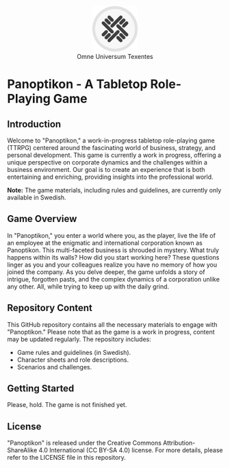 <figure align="center">
  <img src="resources/banner-logo.svg" alt="Panoptikon logo" width="25%">
  <figcaption>Omne Universum Texentes</figcaption>
</figure>

# Panoptikon - A Tabletop Role-Playing Game

## Introduction

Welcome to "Panoptikon," a work-in-progress tabletop role-playing game (TTRPG) centered around the fascinating world of business, strategy, and personal development. This game is currently a work in progress, offering a unique perspective on corporate dynamics and the challenges within a business environment. Our goal is to create an experience that is both entertaining and enriching, providing insights into the professional world.

**Note:** The game materials, including rules and guidelines, are currently only available in Swedish.

## Game Overview

In "Panoptikon," you enter a world where you, as the player, live the life of an employee at the enigmatic and international corporation known as Panoptikon. This multi-faceted business is shrouded in mystery. What truly happens within its walls? How did you start working here? These questions linger as you and your colleagues realize you have no memory of how you joined the company. As you delve deeper, the game unfolds a story of intrigue, forgotten pasts, and the complex dynamics of a corporation unlike any other. All, while trying to keep up with the daily grind.

## Repository Content

This GitHub repository contains all the necessary materials to engage with "Panoptikon." Please note that as the game is a work in progress, content may be updated regularly. The repository includes:

- Game rules and guidelines (in Swedish).
- Character sheets and role descriptions.
- Scenarios and challenges.

## Getting Started

Please, hold. The game is not finished yet.

## License

"Panoptikon" is released under the Creative Commons Attribution-ShareAlike 4.0 International (CC BY-SA 4.0) license. For more details, please refer to the LICENSE file in this repository.
